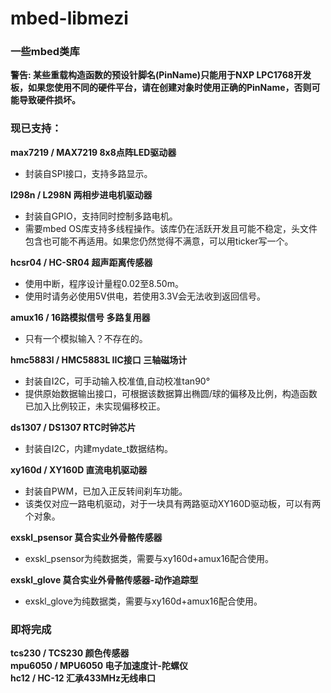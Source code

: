 # mbed-libmezi

### 一些mbed类库
  
**警告: 某些重载构造函数的预设针脚名(PinName)只能用于NXP LPC1768开发板，如果您使用不同的硬件平台，请在创建对象时使用正确的PinName，否则可能导致硬件损坏。** 

### 现已支持：
**max7219 / MAX7219 8x8点阵LED驱动器**
- 封装自SPI接口，支持多路显示。

**l298n / L298N 两相步进电机驱动器**
- 封装自GPIO，支持同时控制多路电机。
- 需要mbed OS库支持多线程操作。该库仍在活跃开发且可能不稳定，头文件包含也可能不再适用。如果您仍然觉得不满意，可以用ticker写一个。

**hcsr04 / HC-SR04 超声距离传感器**
- 使用中断，程序设计量程0.02至8.50m。
- 使用时请务必使用5V供电，若使用3.3V会无法收到返回信号。
  
**amux16 / 16路模拟信号 多路复用器**
- 只有一个模拟输入？不存在的。

**hmc5883l / HMC5883L IIC接口 三轴磁场计**
- 封装自I2C，可手动输入校准值,自动校准tan90°
- 提供原始数据输出接口，可根据该数据算出椭圆/球的偏移及比例，构造函数已加入比例较正，未实现偏移校正。
  
**ds1307 / DS1307 RTC时钟芯片**  
- 封装自I2C，内建mydate_t数据结构。
  
**xy160d / XY160D 直流电机驱动器**
- 封装自PWM，已加入正反转间刹车功能。
- 该类仅对应一路电机驱动，对于一块具有两路驱动XY160D驱动板，可以有两个对象。

**exskl_psensor 莫合实业外骨骼传感器**
- exskl_psensor为纯数据类，需要与xy160d+amux16配合使用。

**exskl_glove 莫合实业外骨骼传感器-动作追踪型**
- exskl_glove为纯数据类，需要与xy160d+amux16配合使用。

### 即将完成
**tcs230 / TCS230 颜色传感器**  
**mpu6050 / MPU6050 电子加速度计-陀螺仪**  
**hc12 / HC-12 汇承433MHz无线串口**  

